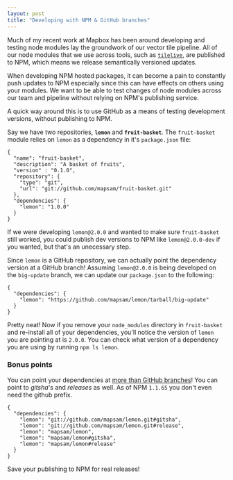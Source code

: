 ```yaml
---
layout: post
title: "Developing with NPM & GitHub branches"
---
```


Much of my recent work at Mapbox has been around developing and testing node modules lay the groundwork of our vector tile pipeline. All of our node modules that we use across tools, such as [`tilelive`](https://www.npmjs.com/package/tilelive), are published to NPM, which means we release semantically versioned updates.

When developing NPM hosted packages, it can become a pain to constantly push updates to NPM especially since this can have effects on others using your modules. We want to be able to test changes of node modules across our team and pipeline without relying on NPM's publishing service.

A quick way around this is to use GitHub as a means of testing development versions, without publishing to NPM.

Say we have two repositories, **`lemon`** and **`fruit-basket`**. The `fruit-basket` module relies on `lemon` as a dependency in it's `package.json` file:

```
{
  "name": "fruit-basket",
  "description": "A basket of fruits",
  "version" : "0.1.0",
  "repository": {
    "type": "git",
    "url": "git://github.com/mapsam/fruit-basket.git"
  },
  "dependencies": {
    "lemon": "1.0.0"
  }
}
```

If we were developing `lemon@2.0.0` and wanted to make sure `fruit-basket` still worked, you could publish dev versions to NPM like `lemon@2.0.0-dev` if you wanted, but that's an unecessary step.

Since `lemon` is a GitHub repository, we can actually point the dependency version at a GitHub branch! Assuming `lemon@2.0.0` is being developed on the `big-update` branch, we can update our `package.json` to the following:

```
{
  "dependencies": {
    "lemon": "https://github.com/mapsam/lemon/tarball/big-update"
  }
}
```

Pretty neat! Now if you remove your `node_modules` directory in `fruit-basket` and re-install all of your dependencies, you'll notice the version of `lemon` you are pointing at is `2.0.0`. You can check what version of a dependency you are using by running `npm ls lemon`.

### Bonus points

You can point your dependencies at [more than GitHub branches](https://docs.npmjs.com/files/package.json#github-urls)! You can point to *gitsha*'s and *releases* as well. As of NPM `1.1.65` you don't even need the github prefix.

```
{
  "dependencies": {
    "lemon": "git://github.com/mapsam/lemon.git#gitsha",
    "lemon": "git://github.com/mapsam/lemon.git#release",
    "lemon": "mapsam/lemon",
    "lemon": "mapsam/lemon#gitsha",
    "lemon": "mapsam/lemon#release"
  }
}
```

Save your publishing to NPM for real releases!
